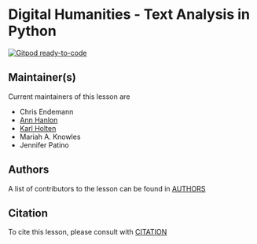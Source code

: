 # Digital Humanities - Text Analysis in Python

[![Gitpod ready-to-code](https://img.shields.io/badge/Gitpod-ready--to--code-blue?logo=gitpod)](https://gitpod.io/#https://github.com/carpentries-incubator/python-text-analysis)

## Maintainer(s)

Current maintainers of this lesson are

* Chris Endemann
* [Ann Hanlon](https://github.com/annhanlon)
* [Karl Holten](https://github.com/Karl-Holten/)
* Mariah A. Knowles
* Jennifer Patino

## Authors

A list of contributors to the lesson can be found in [AUTHORS](AUTHORS)

## Citation

To cite this lesson, please consult with [CITATION](CITATION)

[cdh]: https://cdh.carpentries.org
[community-lessons]: https://carpentries.org/community-lessons
[lesson-example]: https://carpentries.github.io/lesson-example
